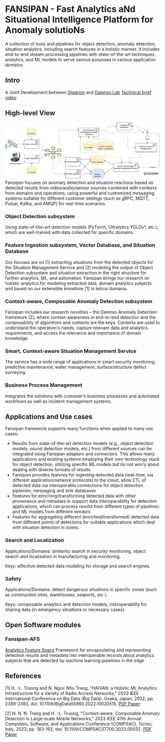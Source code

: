 # FANSIPAN - Fast Analytics aNd Situational Intelligence Platform for Anomaly solutioNs
A collection of tools and pipelines for object detection, anomaly detection, situation analytics, including search features in a holistic manner. It includes end-to-end stream-processing pipelines with state-of-the-art techniques, analytics, and ML models to serve various purposes in various application domains.
## Intro
A Joint Development between [Gigarion](https://gigarion.com/) and [Daienso Lab](https://www.daienso.com/)
[Technical brief video](https://drive.google.com/file/d/1rzRWEt5dXMO-wbXzklXbT5IZi3UYJSja/view?usp=drive_link)

## High-level View
![Fansipan](docs/figs/Fansipan_highlevelview.png)
Fansipan focuses on anomaly detection and situation reactions based on detected results from video/audio/sensor sources combined with contexts from domains and operations, using powerful and customized messaging systems suitable for different customer settings (such as gRPC, MQTT, Pulsar, Kafka, and AMQP) for real-time scenarios.

### Object Detection subsystem
Using state-of-the-art detection models (PyTorch, Ultralytics YOLOv*, etc.), which are well-trained with data collected for specific domains.

### Feature Ingestion subsystem, Vector Database, and Situation Database
Our focuses are on (1) extracting situations from the detected objects for the Situation Management Service and (2) modeling the output of Object Detection subsystem and situation extraction in the right structure for further analytics, ML, and automation. Fansipan brings our research on holistic analytics for modeling extracted data, domain analytics subjects and based on our extensible knowhow [1] in telcos domains.

### Context-aware, Composable Anomaly Detection subsystem
Fansipan includes our research novelties – the Daienso Anomaly Detection framework [2], where context-awareness in end-to-end detection and the composability of algorithms and contexts are the keys. Contexts are used to understand the operation's needs, capture relevant data and analytics requirements, and access the relevance and importance of domain knowledge.

### Smart, Context-aware Situation Management Service
The service has a wide range of applications in smart security monitoring, predictive maintenance, water management, surface/structure defect surveying.

### Business Process Management
Integrates the solutions with customer’s business processes and automated workflows as well as incident management systems.

## Applications and Use cases
Fansipan framework supports many functions when applied to many use cases: 
*  Results from state-of-the-art detection models (e.g., object detection models, sound detection models, etc.) from different sources can be integrated using Fansipan adaptors and connectors. This allows many applications and existing systems employing their own technology stack for object detection, utilizing specific ML models but do not worry about dealing with diverse formats of results 
* Fansipan provides features for ingesting detected data (real-time, via different application/network protocols) to the cloud, allow ETL of detected data via interoperable connections for object detection pipleines, messaging and sink databases 
* Features for enriching/transforming detected data with other provenance and metadata to support data interoperability for detection applications, which can process results from different types of pipelines and ML models from different vendors
* Features for aggregating different (enriched/transformed) detected data from different points of detections for suitable applications which deal with situation detection in zones.

### Search and Localization
Applications/Domains: similarity search in security monitoring, object search and localization in manufacturing and monitoring. 

Keys: effective detected data modeling for storage and search engines.

### Safety
Applications/Domains: detect dangerous situations in specific zones (such as construction sites, warehouses, seaports, etc.).

Keys: composable analytics and detection models; interoperability for sharing data (in emergency situations or necessary cases). 

## Open Software modules

### Fansipan-AFS
[Analytics Feature Space](https://github.com/daienso/fansipan-afs) Framework for encapsulating and representing detection results and metadata into interoperable records about analytics subjects that are detected by machine learning pipelines in the edge

## References
[1] H. -L. Truong and N. Ngoc Nhu Trang, "HAIVAN: a Holistic ML Analytics Infrastructure for a Variety of Radio Access Networks," 2022 IEEE International Conference on Big Data (Big Data), Osaka, Japan, 2022, pp. 2389-2393, doi: 10.1109/BigData55660.2022.10020515. [PDF Paper](https://acris.aalto.fi/ws/portalfiles/portal/91823963/main.pdf)

[2] N. N. N. Trang and H. -L. Truong, "Context-aware, Composable Anomaly Detection in Large-scale Mobile Networks," 2023 IEEE 47th Annual Computers, Software, and Applications Conference (COMPSAC), Torino, Italy, 2023, pp. 183-192, doi: 10.1109/COMPSAC57700.2023.00032. [PDF Paper](https://acris.aalto.fi/ws/portalfiles/portal/108507769/main.pdf)
